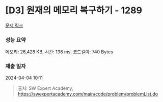 # [D3] 원재의 메모리 복구하기 - 1289 

[문제 링크](https://swexpertacademy.com/main/code/problem/problemDetail.do?contestProbId=AV19AcoKI9sCFAZN) 

### 성능 요약

메모리: 26,428 KB, 시간: 138 ms, 코드길이: 740 Bytes

### 제출 일자

2024-04-04 10:11



> 출처: SW Expert Academy, https://swexpertacademy.com/main/code/problem/problemList.do